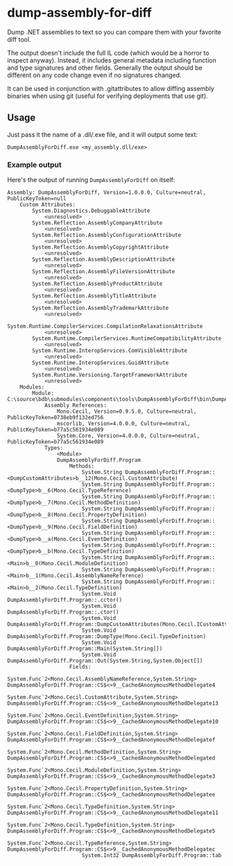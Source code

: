 # dump-assembly-for-diff


Dump .NET assemblies to text so you can compare them with your favorite diff tool.

The output doesn't include the full IL code (which would be a horror to inspect anyway). Instead, it includes general metadata including function and type signatures and other fields. Generally the output should be different on any code change even if no signatures changed.

It can be used in conjunction with .gitattributes to allow diffing assembly binaries when using git (useful for verifying deployments that use git).

## Usage

Just pass it the name of a .dll/.exe file, and it will output some text:

`DumpAssemblyForDiff.exe <my_assembly.dll/exe>`

### Example output

Here's the output of running `DumpAssemblyForDiff` on itself:

	Assembly: DumpAssemblyForDiff, Version=1.0.0.0, Culture=neutral, PublicKeyToken=null
		Custom Attributes:
			System.Diagnostics.DebuggableAttribute
				<unresolved>
			System.Reflection.AssemblyCompanyAttribute
				<unresolved>
			System.Reflection.AssemblyConfigurationAttribute
				<unresolved>
			System.Reflection.AssemblyCopyrightAttribute
				<unresolved>
			System.Reflection.AssemblyDescriptionAttribute
				<unresolved>
			System.Reflection.AssemblyFileVersionAttribute
				<unresolved>
			System.Reflection.AssemblyProductAttribute
				<unresolved>
			System.Reflection.AssemblyTitleAttribute
				<unresolved>
			System.Reflection.AssemblyTrademarkAttribute
				<unresolved>
			System.Runtime.CompilerServices.CompilationRelaxationsAttribute
				<unresolved>
			System.Runtime.CompilerServices.RuntimeCompatibilityAttribute
				<unresolved>
			System.Runtime.InteropServices.ComVisibleAttribute
				<unresolved>
			System.Runtime.InteropServices.GuidAttribute
				<unresolved>
			System.Runtime.Versioning.TargetFrameworkAttribute
				<unresolved>
		Modules:
			Module: C:\source\bdb\submodules\components\tools\DumpAssemblyForDiff\bin\DumpAssemblyForDiff.exe
				Assembly References:
					Mono.Cecil, Version=0.9.5.0, Culture=neutral, PublicKeyToken=0738eb9f132ed756
					mscorlib, Version=4.0.0.0, Culture=neutral, PublicKeyToken=b77a5c561934e089
					System.Core, Version=4.0.0.0, Culture=neutral, PublicKeyToken=b77a5c561934e089
				Types:
					<Module>
					DumpAssemblyForDiff.Program
						Methods:
							System.String DumpAssemblyForDiff.Program::<DumpCustomAttributes>b__12(Mono.Cecil.CustomAttribute)
							System.String DumpAssemblyForDiff.Program::<DumpType>b__6(Mono.Cecil.TypeReference)
							System.String DumpAssemblyForDiff.Program::<DumpType>b__7(Mono.Cecil.MethodDefinition)
							System.String DumpAssemblyForDiff.Program::<DumpType>b__8(Mono.Cecil.PropertyDefinition)
							System.String DumpAssemblyForDiff.Program::<DumpType>b__9(Mono.Cecil.FieldDefinition)
							System.String DumpAssemblyForDiff.Program::<DumpType>b__a(Mono.Cecil.EventDefinition)
							System.String DumpAssemblyForDiff.Program::<DumpType>b__b(Mono.Cecil.TypeDefinition)
							System.String DumpAssemblyForDiff.Program::<Main>b__0(Mono.Cecil.ModuleDefinition)
							System.String DumpAssemblyForDiff.Program::<Main>b__1(Mono.Cecil.AssemblyNameReference)
							System.String DumpAssemblyForDiff.Program::<Main>b__2(Mono.Cecil.TypeDefinition)
							System.Void DumpAssemblyForDiff.Program::.cctor()
							System.Void DumpAssemblyForDiff.Program::.ctor()
							System.Void DumpAssemblyForDiff.Program::DumpCustomAttributes(Mono.Cecil.ICustomAttributeProvider)
							System.Void DumpAssemblyForDiff.Program::DumpType(Mono.Cecil.TypeDefinition)
							System.Void DumpAssemblyForDiff.Program::Main(System.String[])
							System.Void DumpAssemblyForDiff.Program::Out(System.String,System.Object[])
						Fields:
							System.Func`2<Mono.Cecil.AssemblyNameReference,System.String> DumpAssemblyForDiff.Program::CS$<>9__CachedAnonymousMethodDelegate4
							System.Func`2<Mono.Cecil.CustomAttribute,System.String> DumpAssemblyForDiff.Program::CS$<>9__CachedAnonymousMethodDelegate13
							System.Func`2<Mono.Cecil.EventDefinition,System.String> DumpAssemblyForDiff.Program::CS$<>9__CachedAnonymousMethodDelegate10
							System.Func`2<Mono.Cecil.FieldDefinition,System.String> DumpAssemblyForDiff.Program::CS$<>9__CachedAnonymousMethodDelegatef
							System.Func`2<Mono.Cecil.MethodDefinition,System.String> DumpAssemblyForDiff.Program::CS$<>9__CachedAnonymousMethodDelegated
							System.Func`2<Mono.Cecil.ModuleDefinition,System.String> DumpAssemblyForDiff.Program::CS$<>9__CachedAnonymousMethodDelegate3
							System.Func`2<Mono.Cecil.PropertyDefinition,System.String> DumpAssemblyForDiff.Program::CS$<>9__CachedAnonymousMethodDelegatee
							System.Func`2<Mono.Cecil.TypeDefinition,System.String> DumpAssemblyForDiff.Program::CS$<>9__CachedAnonymousMethodDelegate11
							System.Func`2<Mono.Cecil.TypeDefinition,System.String> DumpAssemblyForDiff.Program::CS$<>9__CachedAnonymousMethodDelegate5
							System.Func`2<Mono.Cecil.TypeReference,System.String> DumpAssemblyForDiff.Program::CS$<>9__CachedAnonymousMethodDelegatec
							System.Int32 DumpAssemblyForDiff.Program::tab

